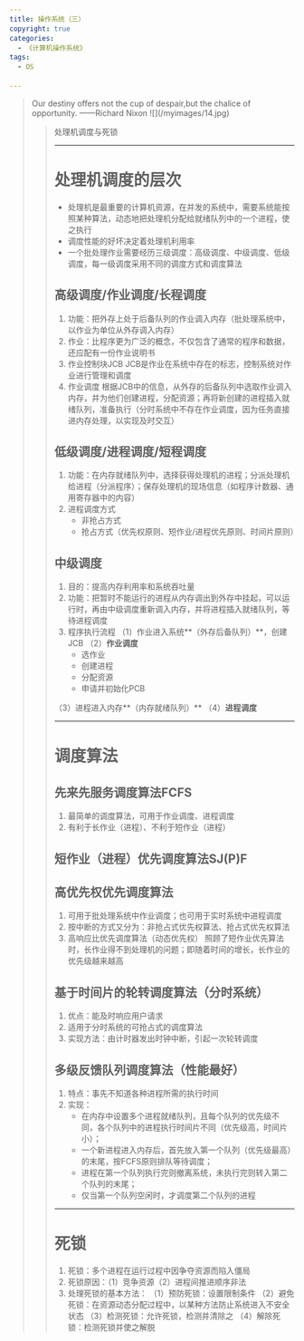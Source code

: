```yaml
---
title: 操作系统（三）
copyright: true
categories: 
  - 《计算机操作系统》
tags: 
  - OS

---
```

<blockquote class="blockquote-center">Our destiny offers not the cup of despair,but the chalice of opportunity. ——Richard Nixon
![](/myimages/14.jpg)<blockquote>

处理机调度与死锁

<!-- more -->

---

# 处理机调度的层次 #
- 处理机是最重要的计算机资源，在并发的系统中，需要系统能按照某种算法，动态地把处理机分配给就绪队列中的一个进程，使之执行
- 调度性能的好坏决定着处理机利用率
- 一个批处理作业需要经历三级调度：高级调度、中级调度、低级调度，每一级调度采用不同的调度方式和调度算法

## 高级调度/作业调度/长程调度 ##
1. 功能：把外存上处于后备队列的作业调入内存（批处理系统中，以作业为单位从外存调入内存）
2. 作业：比程序更为广泛的概念，不仅包含了通常的程序和数据，还应配有一份作业说明书
3. 作业控制块JCB
JCB是作业在系统中存在的标志，控制系统对作业进行管理和调度
4. 作业调度
根据JCB中的信息，从外存的后备队列中选取作业调入内存，并为他们创建进程，分配资源；再将新创建的进程插入就绪队列，准备执行（分时系统中不存在作业调度，因为任务直接进内存处理，以实现及时交互）

## 低级调度/进程调度/短程调度 ##
1. 功能：在内存就绪队列中，选择获得处理机的进程；分派处理机给进程（分派程序）；保存处理机的现场信息（如程序计数器、通用寄存器中的内容）
2. 进程调度方式
	-  非抢占方式
	-  抢占方式（优先权原则、短作业/进程优先原则、时间片原则）

## 中级调度 ##
1. 目的：提高内存利用率和系统吞吐量
2. 功能：把暂时不能运行的进程从内存调出到外存中挂起，可以运行时，再由中级调度重新调入内存，并将进程插入就绪队列，等待进程调度
3. 程序执行流程
（1）作业进入系统**（外存后备队列）**，创建JCB
（2）**作业调度**
	-  选作业
	-  创建进程
	-  分配资源
	-  申请并初始化PCB

 （3）进程进入内存**（内存就绪队列）**
 （4）**进程调度**

---

# 调度算法 #

## 先来先服务调度算法FCFS ##
1. 最简单的调度算法，可用于作业调度、进程调度
2. 有利于长作业（进程）、不利于短作业（进程）

## 短作业（进程）优先调度算法SJ(P)F ##

## 高优先权优先调度算法 ##
1. 可用于批处理系统中作业调度；也可用于实时系统中进程调度
2. 按中断的方式又分为：非抢占式优先权算法、抢占式优先权算法
3. 高响应比优先调度算法（动态优先权）
照顾了短作业优先算法时，长作业得不到处理机的问题；即随着时间的增长，长作业的优先级越来越高

## 基于时间片的轮转调度算法（分时系统） ##
1. 优点：能及时响应用户请求
2. 适用于分时系统的可抢占式的调度算法
3. 实现方法：由计时器发出时钟中断，引起一次轮转调度

## 多级反馈队列调度算法（性能最好） ##
1. 特点：事先不知道各种进程所需的执行时间
2. 实现：
	- 在内存中设置多个进程就绪队列，且每个队列的优先级不同，各个队列中的进程执行时间片不同（优先级高，时间片小）；
	- 一个新进程进入内存后，首先放入第一个队列（优先级最高）的末尾，按FCFS原则排队等待调度；
	- 进程在第一个队列执行完则撤离系统，未执行完则转入第二个队列的末尾；
	- 仅当第一个队列空闲时，才调度第二个队列的进程

---

# 死锁 #
1. 死锁：多个进程在运行过程中因争夺资源而陷入僵局
2. 死锁原因：（1）竞争资源（2）进程间推进顺序非法
3. 处理死锁的基本方法：
（1）预防死锁：设置限制条件
（2）避免死锁：在资源动态分配过程中，以某种方法防止系统进入不安全状态
（3）检测死锁：允许死锁，检测并清除之
（4）解除死锁：检测死锁并使之解脱